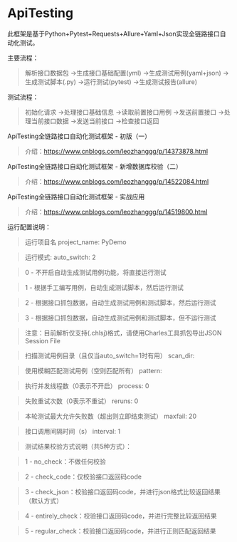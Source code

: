 # ApiTesting
此框架是基于Python+Pytest+Requests+Allure+Yaml+Json实现全链路接口自动化测试。

主要流程：

> 解析接口数据包 ->生成接口基础配置(yml) ->生成测试用例(yaml+json) ->生成测试脚本(.py) ->运行测试(pytest) ->生成测试报告(allure)

测试流程：

> 初始化请求 ->处理接口基础信息 ->读取前置接口用例 ->发送前置接口 ->处理当前接口数据 ->发送当前接口  ->检查接口返回

ApiTesting全链路接口自动化测试框架 - 初版（一）
> 介绍：https://www.cnblogs.com/leozhanggg/p/14373878.html

ApiTesting全链路接口自动化测试框架 - 新增数据库校验（二）
> 介绍：https://www.cnblogs.com/leozhanggg/p/14522084.html

ApiTesting全链路接口自动化测试框架 - 实战应用
> 介绍：https://www.cnblogs.com/leozhanggg/p/14519800.html

运行配置说明：

> 运行项目名
project_name: PyDemo

> 运行模式:
auto_switch: 2

> 0 - 不开启自动生成测试用例功能，将直接运行测试

> 1 - 根据手工编写用例，自动生成测试脚本，然后运行测试

> 2 - 根据接口抓包数据，自动生成测试用例和测试脚本，然后运行测试

> 3 - 根据接口抓包数据，自动生成测试用例和测试脚本，但不运行测试

> 注意：目前解析仅支持(.chlsj)格式，请使用Charles工具抓包导出JSON Session File

> 扫描测试用例目录（且仅当auto_switch=1时有用）
scan_dir:

> 使用模糊匹配测试用例（空则匹配所有）
pattern:

> 执行并发线程数（0表示不开启）
process: 0

> 失败重试次数（0表示不重试）
reruns: 0

> 本轮测试最大允许失败数（超出则立即结束测试）
maxfail: 20

> 接口调用间隔时间（s）
interval: 1

> 测试结果校验方式说明（共5种方式）：

> 1 - no_check：不做任何校验

> 2 - check_code：仅校验接口返回码code

> 3 - check_json：校验接口返回码code，并进行json格式比较返回结果（默认方式）

> 4 - entirely_check：校验接口返回码code，并进行完整比较返回结果

> 5 - regular_check：校验接口返回码code，并进行正则匹配返回结果

